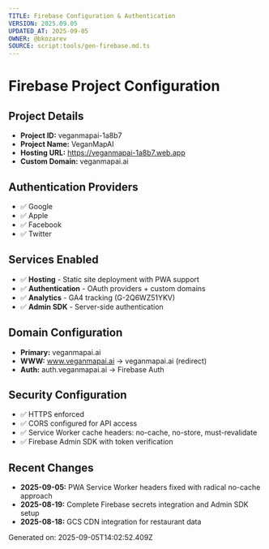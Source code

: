 ```yaml
---
TITLE: Firebase Configuration & Authentication
VERSION: 2025.09.05  
UPDATED_AT: 2025-09-05
OWNER: @bkozarev
SOURCE: script:tools/gen-firebase.md.ts
---
```


# Firebase Project Configuration

## Project Details
- **Project ID:** veganmapai-1a8b7
- **Project Name:** VeganMapAI
- **Hosting URL:** https://veganmapai-1a8b7.web.app
- **Custom Domain:** veganmapai.ai

## Authentication Providers
- ✅ Google
- ✅ Apple
- ✅ Facebook
- ✅ Twitter

## Services Enabled
- ✅ **Hosting** - Static site deployment with PWA support
- ✅ **Authentication** - OAuth providers + custom domains
- ✅ **Analytics** - GA4 tracking (G-2Q6WZ51YKV)
- ✅ **Admin SDK** - Server-side authentication

## Domain Configuration
- **Primary:** veganmapai.ai
- **WWW:** www.veganmapai.ai → veganmapai.ai (redirect)
- **Auth:** auth.veganmapai.ai → Firebase Auth

## Security Configuration
- ✅ HTTPS enforced
- ✅ CORS configured for API access
- ✅ Service Worker cache headers: no-cache, no-store, must-revalidate
- ✅ Firebase Admin SDK with token verification

## Recent Changes
- **2025-09-05:** PWA Service Worker headers fixed with radical no-cache approach
- **2025-08-19:** Complete Firebase secrets integration and Admin SDK setup
- **2025-08-18:** GCS CDN integration for restaurant data

Generated on: 2025-09-05T14:02:52.409Z
